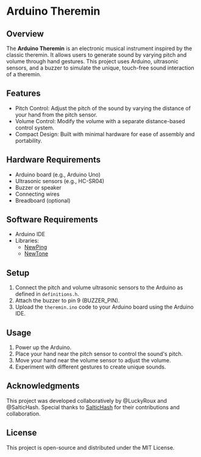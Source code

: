 # Arduino Theremin

## Overview

The **Arduino Theremin** is an electronic musical instrument inspired by the classic theremin. It allows users to generate sound by varying pitch and volume through hand gestures. This project uses Arduino, ultrasonic sensors, and a buzzer to simulate the unique, touch-free sound interaction of a theremin.

## Features

- Pitch Control: Adjust the pitch of the sound by varying the distance of your hand from the pitch sensor.
- Volume Control: Modify the volume with a separate distance-based control system.
- Compact Design: Built with minimal hardware for ease of assembly and portability.

## Hardware Requirements

- Arduino board (e.g., Arduino Uno)
- Ultrasonic sensors (e.g., HC-SR04)
- Buzzer or speaker
- Connecting wires
- Breadboard (optional)

## Software Requirements

- Arduino IDE
- Libraries:
  - [NewPing](https://bitbucket.org/teckel12/arduino-new-ping/wiki/Home)
  - [NewTone](https://bitbucket.org/teckel12/arduino-new-tone/wiki/Home)

## Setup

1. Connect the pitch and volume ultrasonic sensors to the Arduino as defined in `definitions.h`.
2. Attach the buzzer to pin 9 (BUZZER_PIN).
3. Upload the `theremin.ino` code to your Arduino board using the Arduino IDE.

## Usage

1. Power up the Arduino.
2. Place your hand near the pitch sensor to control the sound's pitch.
3. Move your hand near the volume sensor to adjust the volume.
4. Experiment with different gestures to create unique sounds.

## Acknowledgments

This project was developed collaboratively by @LuckyRoux and @SalticHash. Special thanks to [SalticHash](https://github.com/SalticHash) for their contributions and collaboration.

## License

This project is open-source and distributed under the MIT License.
